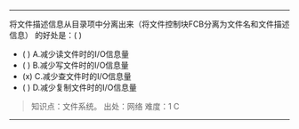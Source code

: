 ---
将文件描述信息从目录项中分离出来（将文件控制块FCB分离为文件名和文件描述信息） 的好处是：( )
- ( ) A.减少读文件时的I/O信息量 
- ( ) B.减少写文件时的I/O信息量 
- (x) C.减少查文件时的I/O信息量 
- ( ) D.减少复制文件时的I/O信息量

> 知识点：文件系统。
> 出处：网络
> 难度：1
> C

---